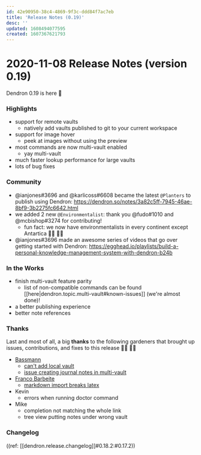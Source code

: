 ```yaml
---
id: 42e90950-38c4-4869-9f3c-ddd84f7ac7eb
title: 'Release Notes (0.19)'
desc: ''
updated: 1608494077595
created: 1607367621793
---
```


# 2020-11-08 Release Notes (version 0.19)

Dendron 0.19 is here 🌱

### Highlights
- support for remote vaults
    - natively add vaults published to git to your current workspace
- support for image hover
    - peek at images without using the preview
- most commands are now multi-vault enabled 
    - yay multi-vault
- much faster lookup performance for large vaults 
- lots of bug fixes

### Community

- @ianjones#3696 and @karlicoss#6608 became the latest `@Planters` to publish using Dendron: https://dendron.so/notes/3a82c5ff-7945-46ae-8bf9-3b2275fc6642.html
- we added 2 new `@Environmentalist`: thank you @fudo#1010 and @mcbishop#3274 for contributing!
    - fun fact: we now have environmentalists in every continent except Antartica 👨‍🌾 👩‍🌾
- @ianjones#3696 made an awesome series of videos that go over getting started with Dendron: https://egghead.io/playlists/build-a-personal-knowledge-management-system-with-dendron-b24b 


### In the Works
- finish multi-vault feature parity 
    - list of non-compatible commands can be found [[here|dendron.topic.multi-vault#known-issues]] (we're almost done)!
- a better publishing experience
- better note references 

### Thanks
Last and most of all, a big **thanks** to the following gardeners that brought up issues, contributions, and fixes to this release 👨‍🌾 👩‍🌾

- [Bassmann](https://github.com/Bassmann)
    - [can't add local vault](https://github.com/dendronhq/dendron/issues/396)
    - [issue creating journal notes in multi-vault](https://github.com/dendronhq/dendron/issues/395)
- [Franco Barbeite](https://github.com/FrancoB411)
    - [markdown import breaks latex](https://github.com/dendronhq/dendron/issues/389)
- Kevin
    - errors when running doctor command
- Mike
    - completion not matching the whole link
    - tree view putting notes under wrong vault

### Changelog
((ref: [[dendron.release.changelog]]#0.18.2:#0.17.2))
